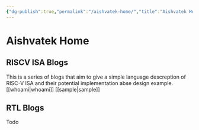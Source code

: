 ```yaml
---
{"dg-publish":true,"permalink":"/aishvatek-home/","title":"Aishvatek Home","tags":["RISCV","ISA","Blogs","gardenEntry","gardenEntry"],"noteIcon":"","created":"2025-01-12T17:21:44.298+05:30","updated":"2025-01-12T17:53:41.494+05:30"}
---
```



# Aishvatek Home

## RISCV ISA Blogs

This is a series of blogs that aim to give a simple language descreption of RISC-V ISA and their potential implementation abse design example.
[[whoami\|whoami]]
[[sample\|sample]]

## RTL Blogs
Todo